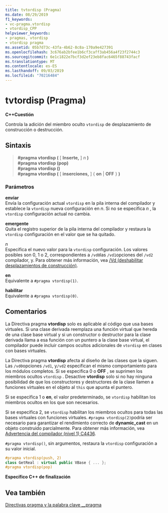 ```yaml
---
title: tvtordisp (Pragma)
ms.date: 08/29/2019
f1_keywords:
- vc-pragma.vtordisp
- vtordisp_CPP
helpviewer_keywords:
- pragmas, vtordisp
- vtordisp pragma
ms.assetid: 05b7d73c-43fa-4b62-8c8a-170a9e427391
ms.openlocfilehash: 3c676ab2bfee1b6cf3caff3ab456a4f23f2744c3
ms.sourcegitcommit: 6e1c1822e7bcf3d2ef23eb8fac6465f88743facf
ms.translationtype: MT
ms.contentlocale: es-ES
ms.lasthandoff: 09/03/2019
ms.locfileid: "70216484"
---
```

# <a name="vtordisp-pragma"></a>tvtordisp (Pragma)

**C++Cuestión**

Controla la adición del miembro oculto `vtordisp` de desplazamiento de construcción o destrucción.

## <a name="syntax"></a>Sintaxis

> **#pragma vtordisp (** [ **Inserte,** ] *n* **)** \
> **#pragma vtordisp (pop)** \
> **#pragma vtordisp ()** \
> **#pragma vtordisp (** [ **inserciones,** ] { **on** | **OFF** } **)**

### <a name="parameters"></a>Parámetros

**enviar**\
Envía la configuración actual `vtordisp` en la pila interna del compilador y establece la `vtordisp` nueva configuración en *n*.  Si no se especifica *n* , la `vtordisp` configuración actual no cambia.

**emergente**\
Quita el registro superior de la pila interna del compilador y restaura la `vtordisp` configuración en el valor que se ha quitado.

*n*\
Especifica el nuevo valor para la `vtordisp` configuración. Los valores posibles son 0, 1 o 2, correspondientes a `/vd0`las `/vd1`opciones del `/vd2` compilador, y. Para obtener más información, vea [/Vd (deshabilitar desplazamientos de construcción)](../build/reference/vd-disable-construction-displacements.md).

**en**\
Equivalente a `#pragma vtordisp(1)`.

**habilitar**\
Equivalente a `#pragma vtordisp(0)`.

## <a name="remarks"></a>Comentarios

La Directiva pragma **vtordisp** solo es aplicable al código que usa bases virtuales. Si una clase derivada reemplaza una función virtual que hereda de una clase base virtual y si un constructor o destructor para la clase derivada llama a esa función con un puntero a la clase base virtual, el compilador puede incluir campos ocultos adicionales de `vtordisp` en clases con bases virtuales.

La Directiva pragma **vtordisp** afecta al diseño de las clases que la siguen. Las `/vd0`opciones `/vd1`, y`/vd2` especifican el mismo comportamiento para los módulos completos. Si se especifica 0 o **OFF** , se suprimen los miembros ocultos `vtordisp` . Desactive **vtordisp** solo si no hay ninguna posibilidad de que los constructores y destructores de la clase llamen a funciones virtuales en el objeto al `this` que apunta el puntero.

Si se especifica 1 o **en**, el valor predeterminado, se `vtordisp` habilitan los miembros ocultos en los que son necesarios.

Si se especifica 2, se `vtordisp` habilitan los miembros ocultos para todas las bases virtuales con funciones virtuales.  `#pragma vtordisp(2)`podría ser necesario para garantizar el rendimiento correcto de **dynamic_cast** en un objeto construido parcialmente. Para obtener más información, vea [Advertencia del compilador (nivel 1) C4436](../error-messages/compiler-warnings/compiler-warning-level-1-c4436.md).

`#pragma vtordisp()`, sin argumentos, restaura la `vtordisp` configuración a su valor inicial.

```cpp
#pragma vtordisp(push, 2)
class GetReal : virtual public VBase { ... };
#pragma vtordisp(pop)
```

**Específico C++ de finalización**

## <a name="see-also"></a>Vea también

[Directivas pragma y la palabra clave __pragma](../preprocessor/pragma-directives-and-the-pragma-keyword.md)
